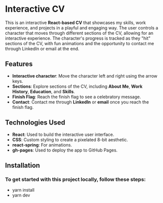 # **Interactive CV**

This is an interactive **React-based CV** that showcases my skills, work experience, and projects in a playful and engaging way. The user controls a character that moves through different sections of the CV, allowing for an interactive experience. The character's progress is tracked as they "hit" sections of the CV, with fun animations and the opportunity to contact me through LinkedIn or email at the end.

## **Features**

- **Interactive character**: Move the character left and right using the arrow keys.
- **Sections**: Explore sections of the CV, including **About Me**, **Work History**, **Education**, and **Skills**.
- **Finish Flag**: Reach the finish flag to see a celebratory message.
- **Contact**: Contact me through **LinkedIn** or **email** once you reach the finish flag.

## **Technologies Used**

- **React**: Used to build the interactive user interface.
- **CSS**: Custom styling to create a pixelated 8-bit aesthetic.
- **react-spring**: For animations.
- **gh-pages**: Used to deploy the app to GitHub Pages.

## **Installation**

### To get started with this project locally, follow these steps:

- yarn install
- yarn dev
